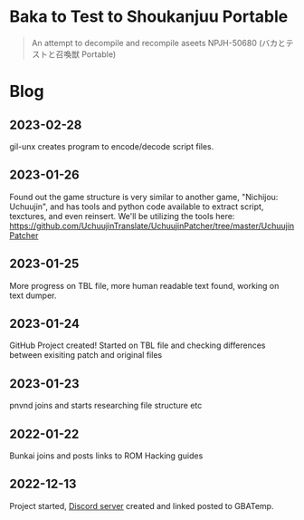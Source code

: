 # Baka to Test to Shoukanjuu Portable

> An attempt to decompile and recompile aseets NPJH-50680 (バカとテストと召喚獣 Portable)

# Blog

## 2023-02-28
gil-unx creates program to encode/decode script files.

## 2023-01-26
Found out the game structure is very similar to another game, "Nichijou: Uchuujin", and has tools and python code available to extract script, texctures, and even reinsert.  We'll be utilizing the tools here: https://github.com/UchuujinTranslate/UchuujinPatcher/tree/master/UchuujinPatcher

## 2023-01-25
More progress on TBL file, more human readable text found, working on text dumper.

## 2023-01-24
GitHub Project created! Started on TBL file and checking differences between exisiting patch and original files

## 2023-01-23
pnvnd joins and starts researching file structure etc

## 2022-01-22
Bunkai joins and posts links to ROM Hacking guides

## 2022-12-13
Project started, [Discord server](https://discord.gg/CcZ2M62Gsy) created and linked posted to GBATemp.

